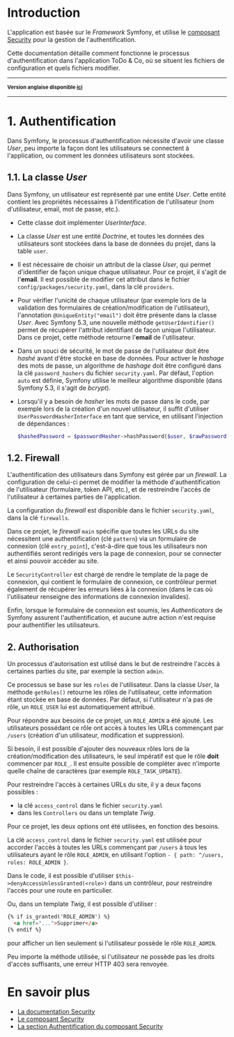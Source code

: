 # Introduction

L'application est basée sur le _Framework_ Symfony, et utilise le [composant Security](https://symfony.com/doc/current/components/security.html) pour la gestion de l'authentification.

Cette documentation détaille comment fonctionne le processus d'authentification dans l'application ToDo & Co, où se situent les fichiers de configuration et quels fichiers modifier.

<hr>

<small>**Version anglaise disponible [ici](Authentication-EN.md)**</small>

<hr>

# 1. Authentification

Dans Symfony, le processus d'authentification nécessite d'avoir une classe _User_, peu importe la façon dont les utilisateurs se connectent à l'application, ou comment les données utilisateurs sont stockées.

## 1.1. La classe _User_

Dans Symfony, un utilisateur est représenté par une entité _User_. Cette entité contient les propriétés nécessaires à l'identification de l'utilisateur (nom d'utilisateur, email, mot de passe, etc.).

- Cette classe doit implémenter _UserInterface_.
- La classe _User_ est une entité _Doctrine_, et toutes les données des utilisateurs sont stockées dans la base de données du projet, dans la table `user`.
- Il est nécessaire de choisir un attribut de la classe _User_, qui permet d'identifier de façon unique chaque utilisateur. Pour ce projet, il s'agit de l'**email**. Il est possible de modifier cet attribut dans le fichier `config/packages/security.yaml`, dans la clé `providers`.
- Pour vérifier l'unicité de chaque utilisateur (par exemple lors de la validation des formulaires de création/modification de l'utilisateur), l'annotation `@UniqueEntity("email")` doit être présente dans la classe _User_. Avec Symfony 5.3, une nouvelle méthode `getUserIdentifier()` permet de récupérer l'attribut identifiant de façon unique l'utilisateur. Dans ce projet, cette méthode retourne l'**email** de l'utilisateur.
- Dans un souci de sécurité, le mot de passe de l'utilisateur doit être _hashé_ avant d'être stocké en base de données. Pour activer le _hashage_ des mots de passe, un algorithme de _hashage_ doit être configuré dans la clé `password_hashers` du fichier `security.yaml`. Par défaut, l'option `auto` est définie, Symfony utilise le meilleur algorithme disponible (dans Symfony 5.3, il s'agit de _bcrypt_).
- Lorsqu'il y a besoin de _hasher_ les mots de passe dans le code, par exemple lors de la création d'un nouvel utilisateur, il suffit d'utiliser `UserPasswordHasherInterface` en tant que service, en utilisant l'injection de dépendances :

  ```php
  $hashedPassword = $passwordHasher->hashPassword($user, $rawPassword);
  ```

## 1.2. Firewall

L'authentification des utilisateurs dans Symfony est gérée par un _firewall_. La configuration de celui-ci permet de modifier la méthode d'authentification de l'utilisateur (formulaire, token API, etc.), et de restreindre l'accès de l'utilisateur à certaines parties de l'application.

La configuration du _firewall_ est disponible dans le fichier `security.yaml`, dans la clé `firewalls`. 

Dans ce projet, le _firewall_ `main` spécifie que toutes les URLs du site nécessitent une authentification (clé `pattern`) via un formulaire de connexion (clé `entry_point`), c'est-à-dire que tous les utilisateurs non authentifiés seront redirigés vers la page de connexion, pour se connecter et ainsi pouvoir accéder au site.

Le `SecurityController` est chargé de rendre le template de la page de connexion, qui contient le formulaire de connexion, ce contrôleur permet également de récupérer les erreurs liées à la connexion (dans le cas où l'utilisateur renseigne des informations de connexion invalides). 

Enfin, lorsque le formulaire de connexion est soumis, les _Authenticators_ de Symfony assurent l'authentification, et aucune autre action n'est requise pour authentifier les utilisateurs.

## 2. Authorisation

Un processus d'autorisation est utilisé dans le but de restreindre l'accès à certaines parties du site, par exemple la section `admin`.

Ce processus se base sur les `roles` de l'utilisateur. Dans la classe _User_, la méthode `getRoles()` retourne les rôles de l'utilisateur, cette information étant stockée en base de données. Par défaut, si l'utilisateur n'a pas de rôle, un `ROLE_USER` lui est automatiquement attribué.

Pour répondre aux besoins de ce projet, un `ROLE_ADMIN` a été ajouté. Les utilisateurs possédant ce rôle ont accès à toutes les URLs commençant par `/users` (création d'un utilisateur, modification et suppression).

Si besoin, il est possible d'ajouter des nouveaux rôles lors de la création/modification des utilisateurs, le seul impératif est que le rôle **doit** commencer par `ROLE_`. Il est ensuite possible de compléter avec n'importe quelle chaîne de caractères (par exemple `ROLE_TASK_UPDATE`). 

Pour restreindre l'accès à certaines URLs du site, il y a deux façons possibles :

- la clé `access_control` dans le fichier `security.yaml`
- dans les `Controllers` ou dans un template _Twig_.

Pour ce projet, les deux options ont été utilisées, en fonction des besoins.

La clé `access_control` dans le fichier `security.yaml` est utilisée pour accorder l'accès à toutes les URLs commençant par `/users` à tous les utilisateurs ayant le rôle `ROLE_ADMIN`, en utilisant l'option `- { path: ^/users, roles: ROLE_ADMIN }`.

Dans le code, il est possible d'utiliser `$this->denyAccessUnlessGranted(<role>)` dans un contrôleur, pour restreindre l'accès pour une route en particulier.

Ou, dans un template _Twig_, il est possible d'utiliser :

```html
{% if is_granted('ROLE_ADMIN') %}
  <a href="...">Supprimer</a>
{% endif %}
```

pour afficher un lien seulement si l'utilisateur possède le rôle `ROLE_ADMIN`.

Peu importe la méthode utilisée, si l'utilisateur ne possède pas les droits d'accès suffisants, une erreur HTTP 403 sera renvoyée.

# En savoir plus

- [La documentation Security](https://symfony.com/doc/current/security.html)
- [Le composant Security](https://symfony.com/doc/current/components/security.html)
- [La section Authentification du composant Security](https://symfony.com/doc/current/components/security/authentication.html)
